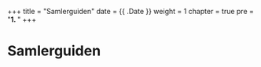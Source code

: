 +++
title = "Samlerguiden"
date = {{ .Date }}
weight = 1
chapter = true
pre = "<b>1. </b>"
+++

# Samlerguiden
